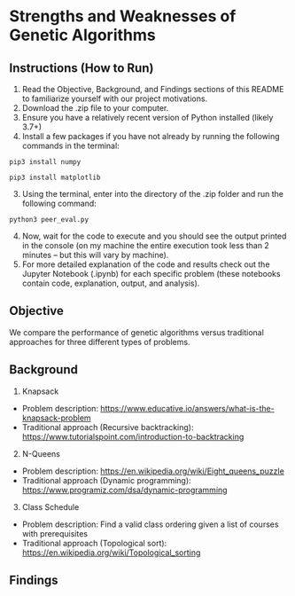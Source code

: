 # Strengths and Weaknesses of Genetic Algorithms

## Instructions (How to Run)

1. Read the Objective, Background, and Findings sections of this README to familiarize yourself with our project motivations.
2. Download the .zip file to your computer.
3. Ensure you have a relatively recent version of Python installed (likely 3.7+)
4. Install a few packages if you have not already by running the following commands in the terminal:

`pip3 install numpy`

`pip3 install matplotlib`

3. Using the terminal, enter into the directory of the .zip folder and run the following command:

`python3 peer_eval.py`

4. Now, wait for the code to execute and you should see the output printed in the console (on my machine the entire execution took less than 2 minutes – but this will vary by machine).
5. For more detailed explanation of the code and results check out the Jupyter Notebook (.ipynb) for each specific problem (these notebooks contain code, explanation, output, and analysis).

## Objective
We compare the performance of genetic algorithms versus traditional approaches for three different types of problems.

## Background
1. Knapsack
  -  Problem description: https://www.educative.io/answers/what-is-the-knapsack-problem
  -  Traditional approach (Recursive backtracking): https://www.tutorialspoint.com/introduction-to-backtracking
2. N-Queens
  - Problem description: https://en.wikipedia.org/wiki/Eight_queens_puzzle
  - Traditional approach (Dynamic programming): https://www.programiz.com/dsa/dynamic-programming
3. Class Schedule
  - Problem description: Find a valid class ordering given a list of courses with prerequisites
  - Traditional approach (Topological sort): https://en.wikipedia.org/wiki/Topological_sorting

## Findings
